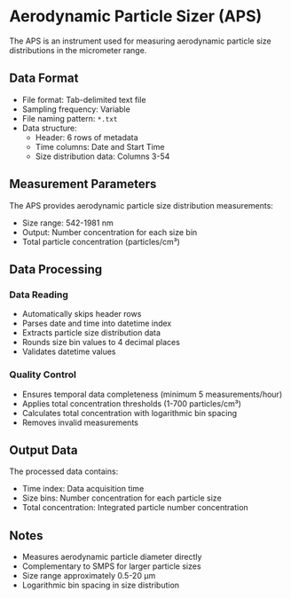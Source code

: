 # Aerodynamic Particle Sizer (APS)

The APS is an instrument used for measuring aerodynamic particle size distributions in the micrometer range.

## Data Format

- File format: Tab-delimited text file
- Sampling frequency: Variable
- File naming pattern: `*.txt`
- Data structure:
    - Header: 6 rows of metadata
    - Time columns: Date and Start Time
    - Size distribution data: Columns 3-54

## Measurement Parameters

The APS provides aerodynamic particle size distribution measurements:

- Size range: 542-1981 nm
- Output: Number concentration for each size bin
- Total particle concentration (particles/cm³)

## Data Processing

### Data Reading

- Automatically skips header rows
- Parses date and time into datetime index
- Extracts particle size distribution data
- Rounds size bin values to 4 decimal places
- Validates datetime values

### Quality Control

- Ensures temporal data completeness (minimum 5 measurements/hour)
- Applies total concentration thresholds (1-700 particles/cm³)
- Calculates total concentration with logarithmic bin spacing
- Removes invalid measurements

## Output Data

The processed data contains:

- Time index: Data acquisition time
- Size bins: Number concentration for each particle size
- Total concentration: Integrated particle number concentration

## Notes

- Measures aerodynamic particle diameter directly
- Complementary to SMPS for larger particle sizes
- Size range approximately 0.5-20 μm
- Logarithmic bin spacing in size distribution 